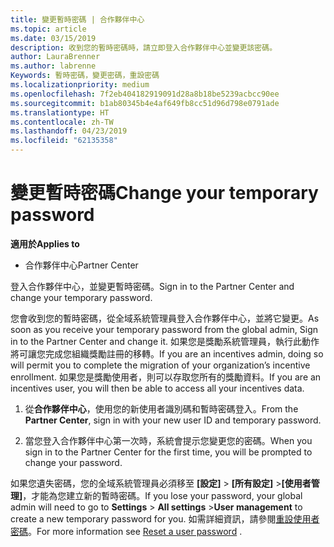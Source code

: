 ```yaml
---
title: 變更暫時密碼 | 合作夥伴中心
ms.topic: article
ms.date: 03/15/2019
description: 收到您的暫時密碼時，請立即登入合作夥伴中心並變更該密碼。
author: LauraBrenner
ms.author: labrenne
Keywords: 暫時密碼，變更密碼，重設密碼
ms.localizationpriority: medium
ms.openlocfilehash: 7f2eb404182919091d28a8b18be5239acbcc90ee
ms.sourcegitcommit: b1ab80345b4e4af649fb8cc51d96d798e0791ade
ms.translationtype: HT
ms.contentlocale: zh-TW
ms.lasthandoff: 04/23/2019
ms.locfileid: "62135358"
---
```

# <a name="change-your-temporary-password"></a><span data-ttu-id="731fc-104">變更暫時密碼</span><span class="sxs-lookup"><span data-stu-id="731fc-104">Change your temporary password</span></span>

<span data-ttu-id="731fc-105">**適用於**</span><span class="sxs-lookup"><span data-stu-id="731fc-105">**Applies to**</span></span>

-  <span data-ttu-id="731fc-106">合作夥伴中心</span><span class="sxs-lookup"><span data-stu-id="731fc-106">Partner Center</span></span>

<span data-ttu-id="731fc-107">登入合作夥伴中心，並變更暫時密碼。</span><span class="sxs-lookup"><span data-stu-id="731fc-107">Sign in to the Partner Center and change your temporary password.</span></span>

<span data-ttu-id="731fc-108">您會收到您的暫時密碼，從全域系統管理員登入合作夥伴中心，並將它變更。</span><span class="sxs-lookup"><span data-stu-id="731fc-108">As soon as you receive your temporary password from the global admin, Sign in to the Partner Center and change it.</span></span> <span data-ttu-id="731fc-109">如果您是獎勵系統管理員，執行此動作將可讓您完成您組織獎勵註冊的移轉。</span><span class="sxs-lookup"><span data-stu-id="731fc-109">If you are an incentives admin, doing so will permit you to complete the migration of your organization’s incentive enrollment.</span></span> <span data-ttu-id="731fc-110">如果您是獎勵使用者，則可以存取您所有的獎勵資料。</span><span class="sxs-lookup"><span data-stu-id="731fc-110">If you are an incentives user, you will then be able to access all your incentives data.</span></span>

1.  <span data-ttu-id="731fc-111">從**合作夥伴中心**，使用您的新使用者識別碼和暫時密碼登入。</span><span class="sxs-lookup"><span data-stu-id="731fc-111">From the **Partner Center**, sign in with your new user ID and temporary password.</span></span>

2.  <span data-ttu-id="731fc-112">當您登入合作夥伴中心第一次時，系統會提示您變更您的密碼。</span><span class="sxs-lookup"><span data-stu-id="731fc-112">When you sign in to the Partner Center for the first time, you will be prompted to change your password.</span></span>

<span data-ttu-id="731fc-113">如果您遺失密碼，您的全域系統管理員必須移至 **\[設定\]** > **\[所有設定\]** >**\[使用者管理\]**，才能為您建立新的暫時密碼。</span><span class="sxs-lookup"><span data-stu-id="731fc-113">If you lose your password, your global admin will need to go to  **Settings** > **All settings** >**User management** to create a new temporary password for you.</span></span>
<span data-ttu-id="731fc-114">如需詳細資訊，請參閱[重設使用者密碼](reset-a-user-password.md)。</span><span class="sxs-lookup"><span data-stu-id="731fc-114">For more information see [Reset a user password](reset-a-user-password.md) .</span></span>


 

 



